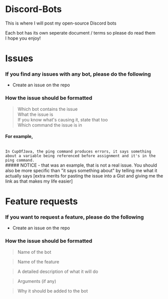 # Discord-Bots
This is where I will post my open-source Discord bots

Each bot has its own seperate document / terms so please do read them <br/>
I hope you enjoy!

# Issues
### If you find any issues with any bot, please do the following
- Create an issue on the repo

### How the issue should be formatted
> Which bot contains the issue <br/>
> What the issue is <br/>
> If you know what's causing it, state that too <br/>
> Which command the issue is in

#### For example,
<code> 
In CupOfJava, the ping command produces errors, it says something about a variable being referenced before assignment and it's in the ping command.
</code>
##### NOTICE - that was an example, that is not a real issue. You should also be more specific than "it says something about" by telling me what it actually says [extra merits for pasting the issue into a Gist and giving me the link as that makes my life easier]


# Feature requests
### If you want to request a feature, please do the following
- Create an issue on the repo

### How the issue should be formatted
> Name of the bot

> Name of the feature

> A detailed description of what it will do

> Arguments (if any)

> Why it should be added to the bot
